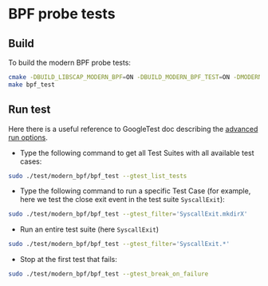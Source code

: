 # BPF probe tests

## Build

To build the modern BPF probe tests:

```bash
cmake -DBUILD_LIBSCAP_MODERN_BPF=ON -DBUILD_MODERN_BPF_TEST=ON -DMODERN_BPF_DEBUG_MODE=ON ..
make bpf_test
```

## Run test

Here there is a useful reference to GoogleTest doc describing the [advanced run options](https://github.com/google/googletest/blob/main/docs/advanced.md#running-a-subset-of-the-tests).

- Type the following command to get all Test Suites with all available test cases:

```bash
sudo ./test/modern_bpf/bpf_test --gtest_list_tests
```

- Type the following command to run a specific Test Case (for example, here we test the close exit event in the test suite `SyscallExit`):

```bash
sudo ./test/modern_bpf/bpf_test --gtest_filter='SyscallExit.mkdirX'
```

- Run an entire test suite (here `SyscallExit`)

```bash
sudo ./test/modern_bpf/bpf_test --gtest_filter='SyscallExit.*'
```

- Stop at the first test that fails:

```bash
sudo ./test/modern_bpf/bpf_test --gtest_break_on_failure
```
